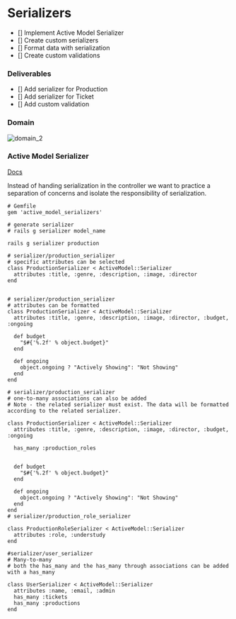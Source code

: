 
# Serializers
- [] Implement Active Model Serializer  
- [] Create custom serializers 
- [] Format data with serialization
- [] Create custom validations


### Deliverables 
- [] Add serializer for Production 
- [] Add serializer for Ticket
- [] Add custom validation

### Domain
![domain_2](assets/domain_2.png)

### Active Model Serializer
[Docs](https://learn.co/lessons/using-active-model-serializer)

Instead of handing serialization in the controller we want to practice a separation of concerns and isolate the responsibility of serialization.

```
# Gemfile
gem 'active_model_serializers'

# generate serializer 
# rails g serializer model_name

rails g serializer production 

# serializer/production_serializer
# specific attributes can be selected 
class ProductionSerializer < ActiveModel::Serializer
  attributes :title, :genre, :description, :image, :director
end


# serializer/production_serializer
# attributes can be formatted  
class ProductionSerializer < ActiveModel::Serializer
  attributes :title, :genre, :description, :image, :director, :budget, :ongoing

  def budget
    "$#{'%.2f' % object.budget}"
  end 
  
  def ongoing
    object.ongoing ? "Actively Showing": "Not Showing"
  end 
end

# serializer/production_serializer
# one-to-many associations can also be added
# Note - the related serializer must exist. The data will be formatted according to the related serializer.

class ProductionSerializer < ActiveModel::Serializer
  attributes :title, :genre, :description, :image, :director, :budget, :ongoing

  has_many :production_roles

  
  def budget
    "$#{'%.2f' % object.budget}"
  end 
  
  def ongoing
    object.ongoing ? "Actively Showing": "Not Showing"
  end 
end
# serializer/production_role_serializer

class ProductionRoleSerializer < ActiveModel::Serializer
  attributes :role, :understudy
end

#serializer/user_serializer
# Many-to-many 
# both the has_many and the has_many through associations can be added with a has_many

class UserSerializer < ActiveModel::Serializer
  attributes :name, :email, :admin
  has_many :tickets
  has_many :productions
end

```
